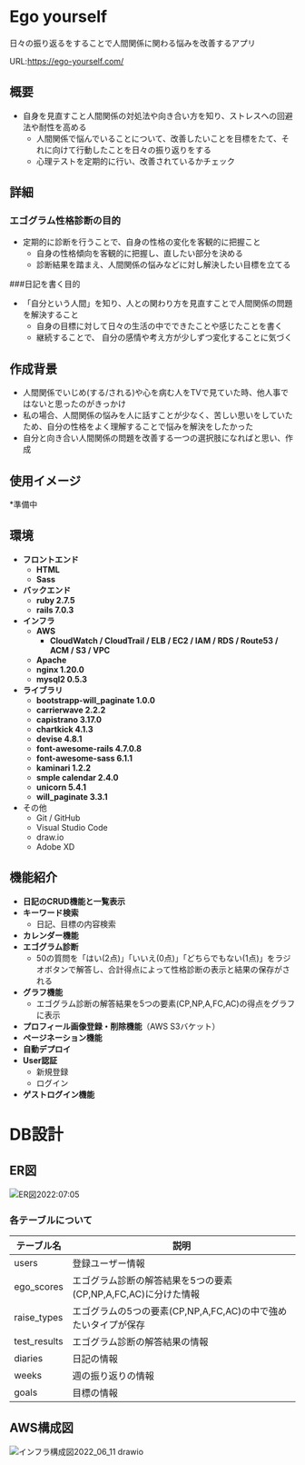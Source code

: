# Ego yourself
日々の振り返るをすることで人間関係に関わる悩みを改善するアプリ

URL:https://ego-yourself.com/

## 概要
- 自身を見直すこと人間関係の対処法や向き合い方を知り、ストレスへの回避法や耐性を高める
  - 人間関係で悩んでいることについて、改善したいことを目標をたて、それに向けて行動したことを日々の振り返りをする
  - 心理テストを定期的に行い、改善されているかチェック

## 詳細
### エゴグラム性格診断の目的
- 定期的に診断を行うことで、自身の性格の変化を客観的に把握こと
  - 自身の性格傾向を客観的に把握し、直したい部分を決める
  - 診断結果を踏まえ、人間関係の悩みなどに対し解決したい目標を立てる

###日記を書く目的
- 「自分という人間」を知り、人との関わり方を見直すことで人間関係の問題を解決すること
  - 自身の目標に対して日々の生活の中でできたことや感じたことを書く
  - 継続することで、 自分の感情や考え方が少しずつ変化することに気づく

## 作成背景
- 人間関係でいじめ(する/される)や心を病む人をTVで見ていた時、他人事ではないと思ったのがきっかけ
- 私の場合、人間関係の悩みを人に話すことが少なく、苦しい思いをしていたため、自分の性格をよく理解することで悩みを解決をしたかった
- 自分と向き合い人間関係の問題を改善する一つの選択肢になればと思い、作成

## 使用イメージ
*準備中


## 環境
- **フロントエンド**
  - **HTML**
  - **Sass**
- **バックエンド**
  - **ruby 2.7.5**
  - **rails 7.0.3**
- **インフラ**
  - **AWS**
    - **CloudWatch / CloudTrail / ELB / EC2 / IAM / RDS / Route53 / ACM / S3 / VPC**
  - **Apache**
  - **nginx 1.20.0**
  - **mysql2 0.5.3**
- **ライブラリ**
  - **bootstrapp-will_paginate  1.0.0**
  - **carrierwave 2.2.2**
  - **capistrano 3.17.0**
  - **chartkick 4.1.3**
  - **devise 4.8.1**
  - **font-awesome-rails 4.7.0.8**
  - **font-awesome-sass 6.1.1**
  - **kaminari 1.2.2**
  - **smple calendar 2.4.0**
  - **unicorn 5.4.1**
  - **will_paginate 3.3.1**
- その他
  - Git / GitHub
  - Visual Studio Code
  - draw.io
  - Adobe XD

## 機能紹介
- **日記のCRUD機能と一覧表示**
- **キーワード検索**
  - 日記、目標の内容検索
- **カレンダー機能**
- **エゴグラム診断**
  - 50の質問を「はい(2点)」「いいえ(0点)」「どちらでもない(1点)」をラジオボタンで解答し、合計得点によって性格診断の表示と結果の保存がされる
- **グラフ機能**
  - エゴグラム診断の解答結果を5つの要素(CP,NP,A,FC,AC)の得点をグラフに表示
- **プロフィール画像登録・削除機能**（AWS S3バケット）
- **ページネーション機能**
- **自動デプロイ**
- **User認証**
  - 新規登録
  - ログイン 
- **ゲストログイン機能**

# DB設計

## ER図
![ER図2022:07:05](https://user-images.githubusercontent.com/29491720/177353973-1114f54f-4691-4dfe-90d4-0f4241ac834a.png)


### 各テーブルについて
|テーブル名|説明|
|---|---|
|users|登録ユーザー情報|
|ego_scores|エゴグラム診断の解答結果を5つの要素(CP,NP,A,FC,AC)に分けた情報|
|raise_types|エゴグラムの5つの要素(CP,NP,A,FC,AC)の中で強めたいタイプが保存|
|test_results|エゴグラム診断の解答結果の情報|
|diaries|日記の情報|
|weeks|週の振り返りの情報|
|goals|目標の情報|


## AWS構成図
![インフラ構成図2022_06_11 drawio](https://user-images.githubusercontent.com/29491720/174911551-6cf40021-5ba8-4c9c-8608-6e8efbdbe220.jpg)
